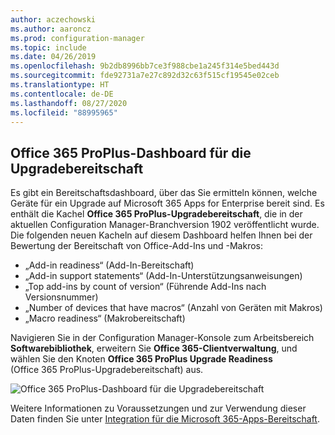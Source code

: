 ```yaml
---
author: aczechowski
ms.author: aaroncz
ms.prod: configuration-manager
ms.topic: include
ms.date: 04/26/2019
ms.openlocfilehash: 9b2db8996bb7ce3f988cbe1a245f314e5bed443d
ms.sourcegitcommit: fde92731a7e27c892d32c63f515cf19545e02ceb
ms.translationtype: HT
ms.contentlocale: de-DE
ms.lasthandoff: 08/27/2020
ms.locfileid: "88995965"
---
```

## <a name="office-365-proplus-upgrade-readiness-dashboard"></a><a name="bkmk_o365"></a> Office 365 ProPlus-Dashboard für die Upgradebereitschaft

<!--4021125-->
Es gibt ein Bereitschaftsdashboard, über das Sie ermitteln können, welche Geräte für ein Upgrade auf Microsoft 365 Apps for Enterprise bereit sind. Es enthält die Kachel **Office 365 ProPlus-Upgradebereitschaft**, die in der aktuellen Configuration Manager-Branchversion 1902 veröffentlicht wurde. Die folgenden neuen Kacheln auf diesem Dashboard helfen Ihnen bei der Bewertung der Bereitschaft von Office-Add-Ins und -Makros:

- „Add-in readiness“ (Add-In-Bereitschaft)
- „Add-in support statements“ (Add-In-Unterstützungsanweisungen)
- „Top add-ins by count of version“ (Führende Add-Ins nach Versionsnummer)
- „Number of devices that have macros“ (Anzahl von Geräten mit Makros)
- „Macro readiness“ (Makrobereitschaft)

Navigieren Sie in der Configuration Manager-Konsole zum Arbeitsbereich **Softwarebibliothek**, erweitern Sie **Office 365-Clientverwaltung**, und wählen Sie den Knoten **Office 365 ProPlus Upgrade Readiness** (Office 365 ProPlus-Upgradebereitschaft) aus.

![Office 365 ProPlus-Dashboard für die Upgradebereitschaft](../../media/4021125-o365-dashboard.png)

Weitere Informationen zu Voraussetzungen und zur Verwendung dieser Daten finden Sie unter [Integration für die Microsoft 365-Apps-Bereitschaft](https://docs.microsoft.com/sccm/sum/deploy-use/office-365-dashboard#bkmk_o365_readiness).
